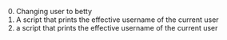 0. Changing user to betty
1. A script that prints the effective username of the current user
1. a script that prints the effective username of the current user
